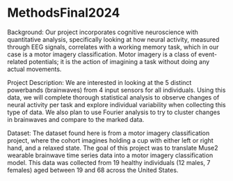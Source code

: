 # MethodsFinal2024

Background:
Our project incorporates cognitive neuroscience with quantitative analysis, specifically looking at how neural activity, measured through EEG signals, correlates with a working memory task, which in our case is a motor imagery classification. Motor imagery is a class of event-related potentials; it is the action of imagining a task without doing any actual movements.

Project Description: 
We are interested in looking at the 5 distinct powerbands (brainwaves) from 4 input sensors for all individuals. Using this data, we will complete thorough statistical analysis to observe changes of neural activity per task and explore individual variability when collecting this type of data. We also plan to use Fourier analysis to try to cluster changes in brainwaves and compare to the marked data.

Dataset:
The dataset found here is from a motor imagery classification project, where the cohort imagines holding a cup with either left or right hand, and a relaxed state. The goal of this project was to translate Muse2 wearable brainwave time series data into a motor imagery classification model. This data was collected from 19 healthy individuals (12 males, 7 females) aged between 19 and 68 across the United States. 
